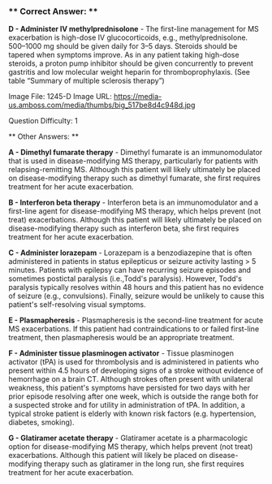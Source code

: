 ### ** Correct Answer: **

**D - Administer IV methylprednisolone** - The first-line management for MS exacerbation is high-dose IV glucocorticoids, e.g., methylprednisolone. 500–1000 mg should be given daily for 3–5 days. Steroids should be tapered when symptoms improve. As in any patient taking high-dose steroids, a proton pump inhibitor should be given concurrently to prevent gastritis and low molecular weight heparin for thromboprophylaxis. (See table “Summary of multiple sclerosis therapy”)

Image File: 1245-D
Image URL: https://media-us.amboss.com/media/thumbs/big_517be8d4c948d.jpg

Question Difficulty: 1

** Other Answers: **

**A - Dimethyl fumarate therapy** - Dimethyl fumarate is an immunomodulator that is used in disease-modifying MS therapy, particularly for patients with relapsing-remitting MS. Although this patient will likely ultimately be placed on disease-modifying therapy such as dimethyl fumarate, she first requires treatment for her acute exacerbation.

**B - Interferon beta therapy** - Interferon beta is an immunomodulator and a first-line agent for disease-modifying MS therapy, which helps prevent (not treat) exacerbations. Although this patient will likely ultimately be placed on disease-modifying therapy such as interferon beta, she first requires treatment for her acute exacerbation.

**C - Administer lorazepam** - Lorazepam is a benzodiazepine that is often administered in patients in status epilepticus or seizure activity lasting > 5 minutes. Patients with epilepsy can have recurring seizure episodes and sometimes postictal paralysis (i.e.,Todd's paralysis). However, Todd's paralysis typically resolves within 48 hours and this patient has no evidence of seizure (e.g., convulsions). Finally, seizure would be unlikely to cause this patient's self-resolving visual symptoms.

**E - Plasmapheresis** - Plasmapheresis is the second-line treatment for acute MS exacerbations. If this patient had contraindications to or failed first-line treatment, then plasmapheresis would be an appropriate treatment.

**F - Administer tissue plasminogen activator** - Tissue plasminogen activator (tPA) is used for thrombolysis and is administered in patients who present within 4.5 hours of developing signs of a stroke without evidence of hemorrhage on a brain CT. Although strokes often present with unilateral weakness, this patient's symptoms have persisted for two days with her prior episode resolving after one week, which is outside the range both for a suspected stroke and for utility in administration of tPA. In addition, a typical stroke patient is elderly with known risk factors (e.g. hypertension, diabetes, smoking).

**G - Glatiramer acetate therapy** - Glatiramer acetate is a pharmacologic option for disease-modifying MS therapy, which helps prevent (not treat) exacerbations. Although this patient will likely be placed on disease-modifying therapy such as glatiramer in the long run, she first requires treatment for her acute exacerbation.

